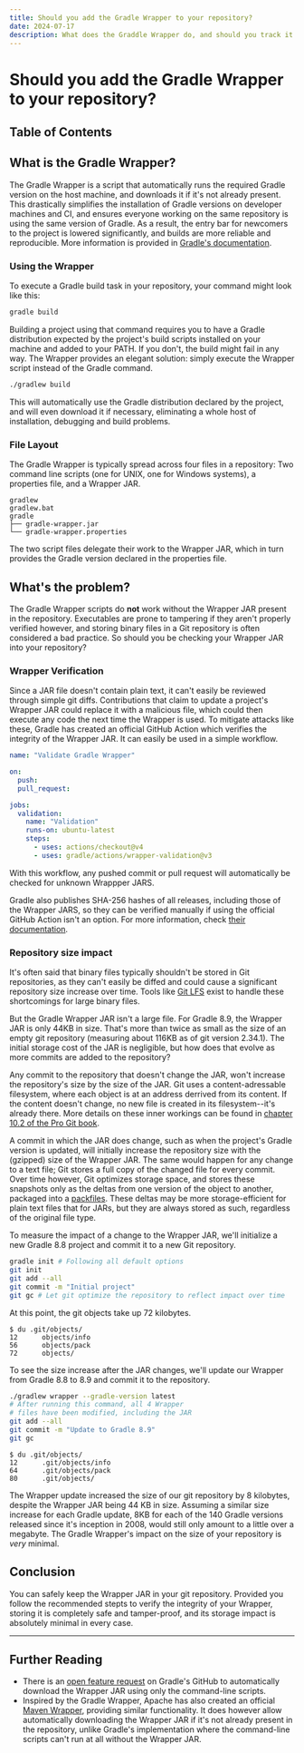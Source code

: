 ```yaml
---
title: Should you add the Gradle Wrapper to your repository?
date: 2024-07-17
description: What does the Graddle Wrapper do, and should you track it in your Git repository?
---
```


# Should you add the Gradle Wrapper to your repository?

## Table of Contents

## What is the Gradle Wrapper?

The Gradle Wrapper is a script that automatically runs the required Gradle version on the host machine, and downloads it if it's not already present. This drastically simplifies the installation of Gradle versions on developer machines and CI, and ensures everyone working on the same repository is using the same version of Gradle. As a result, the entry bar for newcomers to the project is lowered significantly, and builds are more reliable and reproducible. More information is provided in [Gradle's documentation](https://docs.gradle.org/current/userguide/gradle_wrapper.html).

### Using the Wrapper

To execute a Gradle build task in your repository, your command might look like this:

```bash
gradle build
```

Building a project using that command requires you to have a Gradle distribution expected by the project's build scripts installed on your machine and added to your PATH. If you don't, the build might fail in any way. The Wrapper provides an elegant solution: simply execute the Wrapper script instead of the Gradle command.

```sh
./gradlew build
```

This will automatically use the Gradle distribution declared by the project, and will even download it if necessary, eliminating a whole host of installation, debugging and build problems.

### File Layout

The Gradle Wrapper is typically spread across four files in a repository: Two command line scripts (one for UNIX, one for Windows systems), a properties file, and a Wrapper JAR.

```
gradlew
gradlew.bat
gradle
├── gradle-wrapper.jar
└── gradle-wrapper.properties
```

The two script files delegate their work to the Wrapper JAR, which in turn provides the Gradle version declared in the properties file.

## What's the problem?

The Gradle Wrapper scripts do **not** work without the Wrapper JAR present in the repository. Executables are prone to tampering if they aren't properly verified however, and storing binary files in a Git repository is often considered a bad practice. So should you be checking your Wrapper JAR into your repository?

### Wrapper Verification

Since a JAR file doesn't contain plain text, it can't easily be reviewed through simple git diffs. Contributions that claim to update a project's Wrapper JAR could replace it with a malicious file, which could then execute any code the next time the Wrapper is used. To mitigate attacks like these, Gradle has created an official GitHub Action which verifies the integrity of the Wrapper JAR. It can easily be used in a simple workflow.

```yaml
name: "Validate Gradle Wrapper"

on:
  push:
  pull_request:

jobs:
  validation:
    name: "Validation"
    runs-on: ubuntu-latest
    steps:
      - uses: actions/checkout@v4
      - uses: gradle/actions/wrapper-validation@v3
```

With this workflow, any pushed commit or pull request will automatically be checked for unknown Wrappper JARS.

Gradle also publishes SHA-256 hashes of all releases, including those of the Wrapper JARS, so they can be verified manually if using the official GitHub Action isn't an option. For more information, check [their documentation](https://docs.gradle.org/current/userguide/gradle_wrapper.html#wrapper_checksum_verification).

### Repository size impact

It's often said that binary files typically shouldn't be stored in Git repositories, as they can't easily be diffed and could cause a significant repository size increase over time. Tools like [Git LFS](https://git-lfs.com/) exist to handle these shortcomings for large binary files.

But the Gradle Wrapper JAR isn't a large file. For Gradle 8.9, the Wrapper JAR is only 44KB in size. That's more than twice as small as the size of an empty git repository (measuring about 116KB as of git version 2.34.1). The initial storage cost of the JAR is negligible, but how does that evolve as more commits are added to the repository?

Any commit to the repository that doesn't change the JAR, won't increase the repository's size by the size of the JAR. Git uses a content-adressable filesystem, where each object is at an address derrived from its content. If the content doesn't change, no new file is created in its filesystem--it's already there. More details on these inner workings can be found in [chapter 10.2 of the Pro Git book](https://git-scm.com/book/en/v2/Git-Internals-Git-Objects).

A commit in which the JAR does change, such as when the project's Gradle version is updated, will initially increase the repository size with the (gzipped) size of the Wrapper JAR. The same would happen for any change to a text file; Git stores a full copy of the changed file for every commit. Over time however, Git optimizes storage space, and stores these snapshots only as the deltas from one version of the object to another, packaged into a [packfiles](https://git-scm.com/book/en/v2/Git-Internals-Packfiles). These deltas may be more storage-efficient for plain text files that for JARs, but they are always stored as such, regardless of the original file type.

To measure the impact of a change to the Wrapper JAR, we'll initialize a new Gradle 8.8 project and commit it to a new Git repository.

```sh
gradle init # Following all default options
git init
git add --all
git commit -m "Initial project"
git gc # Let git optimize the repository to reflect impact over time
```

At this point, the git objects take up 72 kilobytes.

```shellsession
$ du .git/objects/
12      objects/info
56      objects/pack
72      objects/
```

To see the size increase after the JAR changes, we'll update our Wrapper from Gradle 8.8 to 8.9 and commit it to the repository.

```sh
./gradlew wrapper --gradle-version latest
# After running this command, all 4 Wrapper
# files have been modified, including the JAR
git add --all
git commit -m "Update to Gradle 8.9"
git gc
```

```shellsession
$ du .git/objects/
12      .git/objects/info
64      .git/objects/pack
80      .git/objects/
```

The Wrapper update increased the size of our git repository by 8 kilobytes, despite the Wrapper JAR being 44 KB in size. Assuming a similar size increase for each Gradle update, 8KB for each of the 140 Gradle versions released since it's inception in 2008, would still only amount to a little over a megabyte. The Gradle Wrapper's impact on the size of your repository is _very_ minimal.

## Conclusion

You can safely keep the Wrapper JAR in your git repository. Provided you follow the recommended stepts to verify the integrity of your Wrapper, storing it is completely safe and tamper-proof, and its storage impact is absolutely minimal in every case.

---

## Further Reading

- There is an [open feature request](https://github.com/gradle/gradle/issues/11816) on Gradle's GitHub to automatically download the Wrapper JAR using only the command-line scripts.
- Inspired by the Gradle Wrapper, Apache has also created an official [Maven Wrapper](https://maven.apache.org/wrapper/index.html), providing similar functionality. It does however allow automatically downloading the Wrapper JAR if it's not already present in the repository, unlike Gradle's implementation where the command-line scripts can't run at all without the Wrapper JAR.
